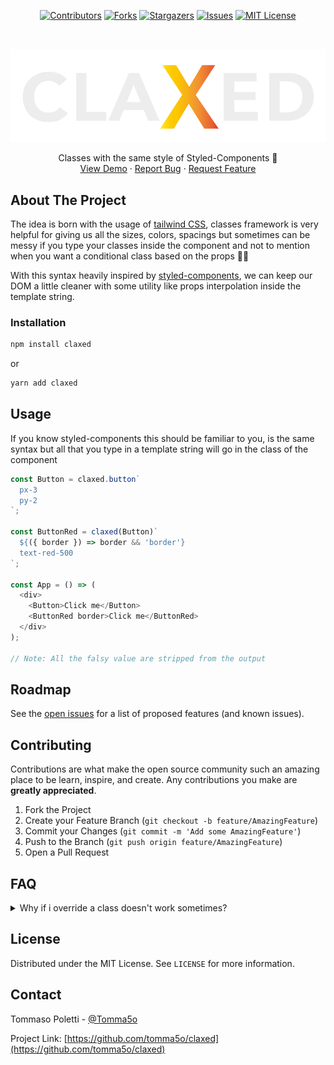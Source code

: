 <!-- PROJECT SHIELDS -->
<!--
*** I'm using markdown "reference style" links for readability.
*** Reference links are enclosed in brackets [ ] instead of parentheses ( ).
*** See the bottom of this document for the declaration of the reference variables
*** for contributors-url, forks-url, etc. This is an optional, concise syntax you may use.
*** https://www.markdownguide.org/basic-syntax/#reference-style-links
-->
<div align="center">

[![Contributors][contributors-shield]][contributors-url]
[![Forks][forks-shield]][forks-url]
[![Stargazers][stars-shield]][stars-url]
[![Issues][issues-shield]][issues-url]
[![MIT License][license-shield]][license-url]

</div>
<!-- PROJECT LOGO -->
<br />
<p align="center">
  <a href="https://github.com/tomma5o/claxed">
    <img src="images/claxed_logo.png" alt="Claxed">
  </a>
  <p align="center">
    Classes with the same style of Styled-Components 🚀
    <br />
    <a href="https://github.com/tomma5o/claxed">View Demo</a>
    ·
    <a href="https://github.com/tomma5o/claxed/issues">Report Bug</a>
    ·
    <a href="https://github.com/tomma5o/claxed/issues">Request Feature</a>
  </p>
</p>

<!-- ABOUT THE PROJECT -->

## About The Project

The idea is born with the usage of [tailwind CSS](https://tailwindcss.com/), classes framework is very helpful for giving us all the sizes, colors, spacings but sometimes can be messy if you type your classes inside the component and not to mention when you want a conditional class based on the props 💆‍♂️

With this syntax heavily inspired by [styled-components](https://styled-components.com/), we can keep our DOM a little cleaner with some utility like props interpolation inside the template string.

<!-- GETTING STARTED -->

### Installation

```sh
npm install claxed
```

or

```sh
yarn add claxed
```

<!-- USAGE EXAMPLES -->

## Usage

If you know styled-components this should be familiar to you, is the same syntax but all that you type in a template string will go in the class of the component

```js
const Button = claxed.button`
  px-3
  py-2
`;

const ButtonRed = claxed(Button)`
  ${({ border }) => border && 'border'}
  text-red-500
`;

const App = () => (
  <div>
    <Button>Click me</Button>
    <ButtonRed border>Click me</ButtonRed>
  </div>
);

// Note: All the falsy value are stripped from the output
```

## Roadmap

See the [open issues](https://github.com/tomma5o/claxed/issues) for a list of proposed features (and known issues).

<!-- CONTRIBUTING -->

## Contributing

Contributions are what make the open source community such an amazing place to be learn, inspire, and create. Any contributions you make are **greatly appreciated**.

1. Fork the Project
2. Create your Feature Branch (`git checkout -b feature/AmazingFeature`)
3. Commit your Changes (`git commit -m 'Add some AmazingFeature'`)
4. Push to the Branch (`git push origin feature/AmazingFeature`)
5. Open a Pull Request

## FAQ

<details>
  <summary>Why if i override a class doesn't work sometimes?</summary>
  <p>This happens because is not important where you declared a class, but is the ordering in declaration of the lib that gives it the priority</p>
</details>

<!-- LICENSE -->

## License

Distributed under the MIT License. See `LICENSE` for more information.

<!-- CONTACT -->

## Contact

Tommaso Poletti - [@Tomma5o](https://twitter.com/tomma5o)

Project Link: [https://github.com/tomma5o/claxed](https://github.com/tomma5o/claxed)

<!-- MARKDOWN LINKS & IMAGES -->
<!-- https://www.markdownguide.org/basic-syntax/#reference-style-links -->

[contributors-shield]: https://img.shields.io/github/contributors/tomma5o/claxed.svg?style=for-the-badge
[contributors-url]: https://github.com/tomma5o/claxed/graphs/contributors
[forks-shield]: https://img.shields.io/github/forks/tomma5o/claxed.svg?style=for-the-badge
[forks-url]: https://github.com/tomma5o/claxed/network/members
[stars-shield]: https://img.shields.io/github/stars/tomma5o/claxed.svg?style=for-the-badge
[stars-url]: https://github.com/tomma5o/claxed/stargazers
[issues-shield]: https://img.shields.io/github/issues/tomma5o/claxed.svg?style=for-the-badge
[issues-url]: https://github.com/tomma5o/claxed/issues
[license-shield]: https://img.shields.io/github/license/tomma5o/claxed.svg?style=for-the-badge
[license-url]: https://github.com/tomma5o/claxed/blob/master/LICENSE.txt
[product-screenshot]: images/screenshot.png
